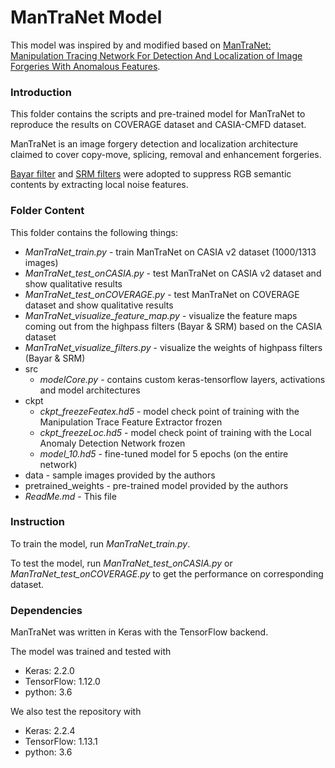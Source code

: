# ManTraNet Model
This model was inspired by and modified based on [ManTraNet: Manipulation Tracing Network For Detection And Localization of Image Forgeries With Anomalous Features](http://openaccess.thecvf.com/content_CVPR_2019/papers/Wu_ManTra-Net_Manipulation_Tracing_Network_for_Detection_and_Localization_of_Image_CVPR_2019_paper.pdf).

### Introduction
This folder contains the scripts and pre-trained model for ManTraNet to reproduce the results on COVERAGE dataset and CASIA-CMFD dataset.

ManTraNet is an image forgery detection and localization architecture claimed to cover copy-move, splicing, removal and enhancement forgeries.

[Bayar filter](http://misl.ece.drexel.edu/wp-content/uploads/2017/07/Bayar_IHMMSec_2016.pdf) and [SRM filters](http://openaccess.thecvf.com/content_cvpr_2018/papers/Zhou_Learning_Rich_Features_CVPR_2018_paper.pdf) were adopted to suppress RGB semantic contents by extracting local noise features.

### Folder Content
This folder contains the following things:

- *ManTraNet_train.py* - train ManTraNet on CASIA v2 dataset (1000/1313 images) 
- *ManTraNet_test_onCASIA.py* - test ManTraNet on CASIA v2 dataset and show qualitative results
- *ManTraNet_test_onCOVERAGE.py* - test ManTraNet on COVERAGE dataset and show qualitative results
- *ManTraNet_visualize_feature_map.py* - visualize the feature maps coming out from the highpass filters (Bayar & SRM) based on the CASIA dataset
- *ManTraNet_visualize_filters.py* - visualize the weights of highpass filters (Bayar & SRM)
- src
    - *modelCore.py* - contains custom keras-tensorflow layers, activations and model architectures
- ckpt
    - *ckpt_freezeFeatex.hd5* - model check point of training with the Manipulation Trace Feature Extractor frozen
    - *ckpt_freezeLoc.hd5* - model check point of training with the Local Anomaly Detection Network frozen
    - *model_10.hd5* - fine-tuned model for 5 epochs (on the entire network) 
- data - sample images provided by the authors
- pretrained_weights - pre-trained model provided by the authors
- *ReadMe.md* - This file

### Instruction
To train the model, run *ManTraNet_train.py*.

To test the model, run *ManTraNet_test_onCASIA.py* or *ManTraNet_test_onCOVERAGE.py* to get the performance on corresponding dataset.

### Dependencies
ManTraNet was written in Keras with the TensorFlow backend.

The model was trained and tested with
- Keras: 2.2.0
- TensorFlow: 1.12.0
- python: 3.6

We also test the repository with
- Keras: 2.2.4
- TensorFlow: 1.13.1
- python: 3.6
